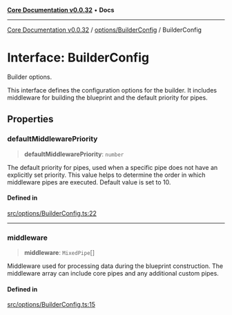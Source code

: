[**Core Documentation v0.0.32**](../../../README.md) • **Docs**

***

[Core Documentation v0.0.32](../../../modules.md) / [options/BuilderConfig](../README.md) / BuilderConfig

# Interface: BuilderConfig

Builder options.

This interface defines the configuration options for the builder.
It includes middleware for building the blueprint and the default priority for pipes.

## Properties

### defaultMiddlewarePriority

> **defaultMiddlewarePriority**: `number`

The default priority for pipes, used when a specific pipe does not have an explicitly set priority.
This value helps to determine the order in which middleware pipes are executed.
Default value is set to 10.

#### Defined in

[src/options/BuilderConfig.ts:22](https://github.com/stonemjs/core/blob/59c27bdae04e7adc72d7c3e25cee704d5e04ce0c/src/options/BuilderConfig.ts#L22)

***

### middleware

> **middleware**: `MixedPipe`[]

Middleware used for processing data during the blueprint construction.
The middleware array can include core pipes and any additional custom pipes.

#### Defined in

[src/options/BuilderConfig.ts:15](https://github.com/stonemjs/core/blob/59c27bdae04e7adc72d7c3e25cee704d5e04ce0c/src/options/BuilderConfig.ts#L15)

